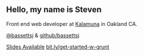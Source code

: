 ## Hello, my name is Steven

Front end web developer at [Kalamuna](http://kalamuna.com) in Oakland CA.

[@bassettsj](http://twitter.com/bassettsj)  & [github/bassettsj](http://github.com/bassettsj)

[Slides Available](http://bassettsj.github.io/gettings-started-with-grunt/)
[bit.ly/get-started-w-grunt](http://bit.ly/get-started-w-grunt)
